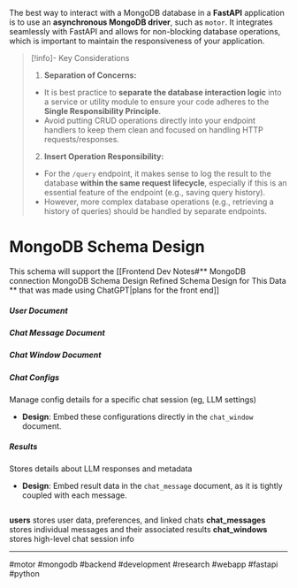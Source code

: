The best way to interact with a MongoDB database in a **FastAPI** application is to use an **asynchronous MongoDB driver**, such as `motor`. It integrates seamlessly with FastAPI and allows for non-blocking database operations, which is important to maintain the responsiveness of your application.

> [!info]- Key Considerations
> 1. **Separation of Concerns:**
> 	- It is best practice to **separate the database interaction logic** into a service or utility module to ensure your code adheres to the **Single Responsibility Principle**.
> 	- Avoid putting CRUD operations directly into your endpoint handlers to keep them clean and focused on handling HTTP requests/responses.
> 2. **Insert Operation Responsibility:**
> 	- For the `/query` endpoint, it makes sense to log the result to the database **within the same request lifecycle**, especially if this is an essential feature of the endpoint (e.g., saving query history).
> 	- However, more complex database operations (e.g., retrieving a history of queries) should be handled by separate endpoints.

# MongoDB Schema Design
This schema will support the [[Frontend Dev Notes#** MongoDB connection MongoDB Schema Design Refined Schema Design for This Data ** that was made using ChatGPT|plans for the front end]]
##### User Document

##### Chat Message Document

##### Chat Window Document
##### Chat Configs
Manage config details for a specific chat session (eg, LLM settings)
- **Design**: Embed these configurations directly in the `chat_window` document.
##### Results
Stores details about LLM responses and metadata
- **Design**: Embed result data in the `chat_message` document, as it is tightly coupled with each message.

```json

```

**users** stores user data, preferences, and linked chats
**chat_messages** stores individual messages and their associated results
**chat_windows** stores high-level chat session info

---

#motor #mongodb #backend #development #research #webapp #fastapi #python 